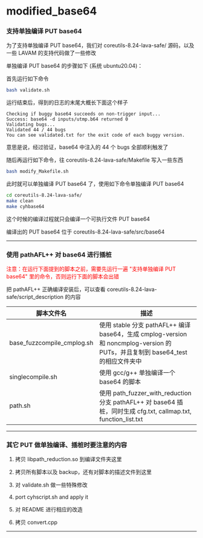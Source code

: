 # modified_base64

### 支持单独编译 PUT base64

为了支持单独编译 PUT base64，我们对 coreutils-8.24-lava-safe/ 源码，以及一些 LAVAM 的支持代码做了一些修改

单独编译 PUT base64 的步骤如下 (系统 ubuntu20.04)：

首先运行如下命令
```bash
bash validate.sh
```

运行结束后，得到的日志的末尾大概长下面这个样子
```
Checking if buggy base64 succeeds on non-trigger input...
Success: base64 -d inputs/utmp.b64 returned 0
Validating bugs...
Validated 44 / 44 bugs
You can see validated.txt for the exit code of each buggy version.
```

意思是说，经过验证，base64 中注入的 44 个 bugs 全部顺利触发了

随后再运行如下命令，往 coreutils-8.24-lava-safe/Makefile 写入一些东西
```bash
bash modify_Makefile.sh
```

此时就可以单独编译 PUT base64 了，使用如下命令单独编译 PUT base64
```bash
cd coreutils-8.24-lava-safe/
make clean
make cyhbase64
```

这个时候的编译过程就只会编译一个可执行文件 PUT base64

编译出的 PUT base64 位于 coreutils-8.24-lava-safe/src/base64

---

### 使用 pathAFL++ 对 base64 进行插桩

<font color="red">注意：在运行下面提到的脚本之前，需要先运行一遍 "支持单独编译 PUT base64" 里的命令，否则运行下面的脚本会出错</font>

把 pathAFL++ 正确编译安装后，可以查看 coreutils-8.24-lava-safe/script_description 的内容

脚本文件名 | 描述 
--- | --- 
base_fuzzcompile_cmplog.sh  | 使用 stable 分支 pathAFL++ 编译 base64，生成 cmplog-version 和 noncmplog-version 的 PUTs，并且复制到 base64_test 的相应文件夹中
singlecompile.sh            | 使用 gcc/g++ 单独编译一个 base64 的脚本
path.sh                     | 使用 path_fuzzer_with_reduction 分支 pathAFL++ 对 base64 插桩，同时生成 cfg.txt, callmap.txt, function_list.txt

---

### 其它 PUT 做单独编译、插桩时要注意的内容

1. 拷贝 libpath_reduction.so 到编译文件夹这里

2. 拷贝所有脚本以及 backup，还有对脚本的描述文件到这里

3. 对 validate.sh 做一些特殊修改

4. port cyhscript.sh and apply it

5. 对 README 进行相应的改造

6. 拷贝 convert.cpp

---

